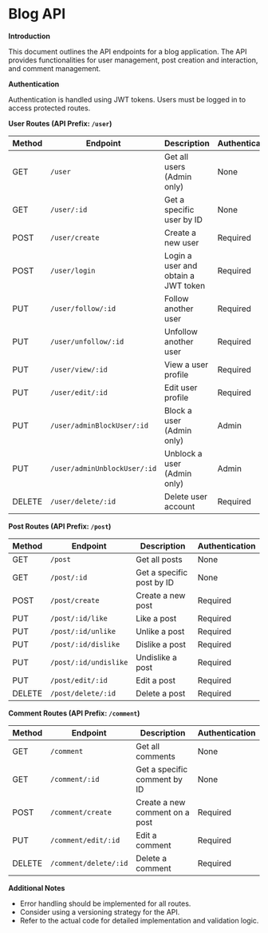 # Blog API

**Introduction**

This document outlines the API endpoints for a blog application. The API provides functionalities for user management, post creation and interaction, and comment management.

**Authentication**

Authentication is handled using JWT tokens. Users must be logged in to access protected routes.

**User Routes (API Prefix: `/user`)**

| Method | Endpoint | Description | Authentication |
|---|---|---|---|
| GET | `/user` | Get all users (Admin only) | None |
| GET | `/user/:id` | Get a specific user by ID | None |
| POST | `/user/create` | Create a new user | Required |
| POST | `/user/login` | Login a user and obtain a JWT token | Required |
| PUT | `/user/follow/:id` | Follow another user | Required |
| PUT | `/user/unfollow/:id` | Unfollow another user | Required |
| PUT | `/user/view/:id` | View a user profile | Required |
| PUT | `/user/edit/:id` | Edit user profile | Required |
| PUT | `/user/adminBlockUser/:id` | Block a user (Admin only) | Admin |
| PUT | `/user/adminUnblockUser/:id` | Unblock a user (Admin only) | Admin |
| DELETE | `/user/delete/:id` | Delete user account | Required |

**Post Routes (API Prefix: `/post`)**

| Method | Endpoint | Description | Authentication |
|---|---|---|---|
| GET | `/post` | Get all posts | None |
| GET | `/post/:id` | Get a specific post by ID | None |
| POST | `/post/create` | Create a new post | Required |
| PUT | `/post/:id/like` | Like a post | Required |
| PUT | `/post/:id/unlike` | Unlike a post | Required |
| PUT | `/post/:id/dislike` | Dislike a post | Required |
| PUT | `/post/:id/undislike` | Undislike a post | Required |
| PUT | `/post/edit/:id` | Edit a post | Required |
| DELETE | `/post/delete/:id` | Delete a post | Required |

**Comment Routes (API Prefix: `/comment`)**

| Method | Endpoint | Description | Authentication |
|---|---|---|---|
| GET | `/comment` | Get all comments | None |
| GET | `/comment/:id` | Get a specific comment by ID | None |
| POST | `/comment/create` | Create a new comment on a post | Required |
| PUT | `/comment/edit/:id` | Edit a comment | Required |
| DELETE | `/comment/delete/:id` | Delete a comment | Required |

**Additional Notes**

* Error handling should be implemented for all routes.
* Consider using a versioning strategy for the API.
* Refer to the actual code for detailed implementation and validation logic.
